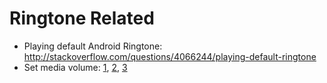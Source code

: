 # Ringtone Related

- Playing default Android Ringtone: <http://stackoverflow.com/questions/4066244/playing-default-ringtone>
- Set media volume: [1](http://stackoverflow.com/questions/6248154/how-to-check-programmitically-the-volume-of-phone-in-android), [2](http://stackoverflow.com/questions/4593552/android-get-set-media-volume-not-ringtone-volume), [3](http://stackoverflow.com/questions/5964255/i-want-change-the-volume-of-ringertonevolume)
